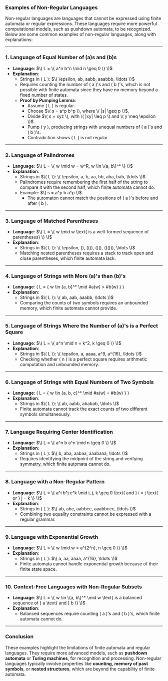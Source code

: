 ### **Examples of Non-Regular Languages**

Non-regular languages are languages that cannot be expressed using finite automata or regular expressions. These languages require more powerful computational models, such as pushdown automata, to be recognized. Below are some common examples of non-regular languages, along with explanations:

---

### **1. Language of Equal Number of \(a\)s and \(b\)s**
- **Language**: $\( L = \{ a^n b^n \mid n \geq 0 \} \)$
- **Explanation**:
  - Strings in \( L \): $\( \epsilon, ab, aabb, aaabbb, \ldots \)$
  - Requires counting the number of \( a \)'s and \( b \)'s, which is not possible with finite automata since they have no memory beyond a fixed number of states.
  - **Proof by Pumping Lemma**:
    - Assume \( L \) is regular.
    - Choose $\( s = a^p b^p \), where \( |s| \geq p \)$.
    - Divide $\( s = xyz \), with \( |xy| \leq p \) and \( y \neq \epsilon \)$.
    - Pump \( y \), producing strings with unequal numbers of \( a \)'s and \( b \)'s.
    - Contradiction shows \( L \) is not regular.

---

### **2. Language of Palindromes**
- **Language**: $\( L = \{ w \mid w = w^R, w \in \{a, b\}^* \} \)$
- **Explanation**:
  - Strings in $\( L \): \( \epsilon, a, b, aa, bb, aba, bab, \ldots \)$
  - Palindromes require remembering the first half of the string to compare it with the second half, which finite automata cannot do.
  - Example: $\( s = a^p b a^p \)$.
    - The automaton cannot match the positions of \( a \)'s before and after \( b \).

---

### **3. Language of Matched Parentheses**
- **Language**: $\( L = \{ w \mid w \text{ is a well-formed sequence of parentheses} \} \)$
- **Explanation**:
  - Strings in $\( L \): \( \epsilon, (), (()), ()(), ((())), \ldots \)$
  - Matching nested parentheses requires a stack to track open and close parentheses, which finite automata lack.

---

### **4. Language of Strings with More \(a\)'s than \(b\)'s**
- **Language**: \( L = \{ w \in \{a, b\}^* \mid \#a(w) > \#b(w) \} \)
- **Explanation**:
  - Strings in $\( L \): \( ab, aab, aaabb, \ldots \)$
  - Comparing the counts of two symbols requires an unbounded memory, which finite automata cannot provide.

---

### **5. Language of Strings Where the Number of \(a\)'s is a Perfect Square**
- **Language**: $\( L = \{ a^n \mid n = k^2, k \geq 0 \} \)$
- **Explanation**:
  - Strings in $\( L \): \( \epsilon, a, aaaa, a^9, a^{16}, \ldots \)$
  - Checking whether \( n \) is a perfect square requires arithmetic computation and unbounded memory.

---

### **6. Language of Strings with Equal Numbers of Two Symbols**
- **Language**: \( L = \{ w \in \{a, b, c\}^* \mid \#a(w) = \#b(w) \} \)
- **Explanation**:
  - Strings in $\( L \): \( ab, aabb, ababab, \ldots \)$
  - Finite automata cannot track the exact counts of two different symbols simultaneously.

---

### **7. Language Requiring Center Identification**
- **Language**: $\( L = \{ a^n b a^n \mid n \geq 0 \} \)$
- **Explanation**:
  - Strings in \( L \): $\( b, aba, aabaa, aaabaaa, \ldots \)$
  - Requires identifying the midpoint of the string and verifying symmetry, which finite automata cannot do.

---

### **8. Language with a Non-Regular Pattern**
- **Language**: $\( L = \{ a^i b^j c^k \mid i, j, k \geq 0 \text{ and } i = j \text{ or } j = k \} \)$
- **Explanation**:
  - Strings in \( L \): $\( ab, abc, aabbcc, aaabbccc, \ldots \)$
  - Combining two equality constraints cannot be expressed with a regular grammar.

---

### **9. Language with Exponential Growth**
- **Language**: $\( L = \{ w \mid w = a^{2^n}, n \geq 0 \} \)$
- **Explanation**:
  - Strings in \( L \): $\( a, aa, aaaa, a^{16}, \ldots \)$
  - Finite automata cannot handle exponential growth because of their finite state space.

---

### **10. Context-Free Languages with Non-Regular Subsets**
- **Language**: $\( L = \{ w \in \{a, b\}^* \mid w \text{ is a balanced sequence of } a \text{ and } b \} \)$
- **Explanation**:
  - Balanced sequences require counting \( a \)'s and \( b \)'s, which finite automata cannot do.

---

### **Conclusion**

These examples highlight the limitations of finite automata and regular languages. They require more advanced models, such as **pushdown automata** or **Turing machines**, for recognition and processing. Non-regular languages typically involve properties like **counting**, **memory of past symbols**, or **nested structures**, which are beyond the capability of finite automata.
